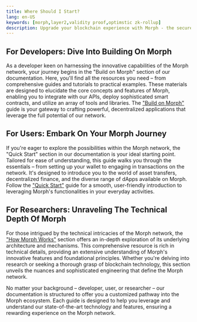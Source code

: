 ```yaml
---
title: Where Should I Start?
lang: en-US
keywords: [morph,layer2,validity proof,optimstic zk-rollup]
description: Upgrade your blockchain experience with Morph - the secure decentralized, cost0efficient, and high-performing optimstic zk-rollup solution. Try it now!
---
```


## For Developers: Dive Into Building On Morph

As a developer keen on harnessing the innovative capabilities of the Morph network, your journey begins in the "Build on Morph" section of our documentation. Here, you'll find all the resources you need – from comprehensive guides and tutorials to practical examples. These materials are designed to elucidate the core concepts and features of Morph, enabling you to integrate with our APIs, deploy sophisticated smart contracts, and utilize an array of tools and libraries. The ["Build on Morph"](../build-on-morph/1-intro.md) guide is your gateway to crafting powerful, decentralized applications that leverage the full potential of our network.

## For Users: Embark On Your Morph Journey

If you're eager to explore the possibilities within the Morph network, the "Quick Start" section in our documentation is your ideal starting point. Tailored for ease of understanding, this guide walks you through the essentials – from setting up your wallet to engaging in transactions on the network. It's designed to introduce you to the world of asset transfers, decentralized finance, and the diverse range of dApps available on Morph. Follow the ["Quick Start"](../quick-start/1-welcome-to-morph.md) guide for a smooth, user-friendly introduction to leveraging Morph's functionalities in your everyday activities.

## For Researchers: Unraveling The Technical Depth Of Morph

For those intrigued by the technical intricacies of the Morph network, the ["How Morph Works"](../how-morph-works/1-intro.md) section offers an in-depth exploration of its underlying architecture and mechanisms. This comprehensive resource is rich in technical details, providing an extensive understanding of Morph's innovative features and foundational principles. Whether you're delving into research or seeking a thorough grasp of blockchain technology, this section unveils the nuances and sophisticated engineering that define the Morph network.

No matter your background – developer, user, or researcher – our documentation is structured to offer you a customized pathway into the Morph ecosystem. Each guide is designed to help you leverage and understand our state-of-the-art technology and features, ensuring a rewarding experience on the Morph network.
